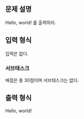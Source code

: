 ## 문제 설명

Hello, world! 를 출력하라.

## 입력 형식

입력은 없다.

### 서브태스크

배점은 총 30점이며 서브태스크는 없다.

## 출력 형식

Hello, world!